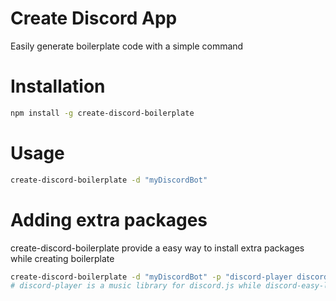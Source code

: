# Create Discord App

Easily generate boilerplate code with a simple command

# Installation

```bash
npm install -g create-discord-boilerplate
```

# Usage

```bash
create-discord-boilerplate -d "myDiscordBot"
```

# Adding extra packages

create-discord-boilerplate provide a easy way to install extra packages while creating boilerplate

```bash
create-discord-boilerplate -d "myDiscordBot" -p "discord-player discord-easy-leveling"
# discord-player is a music library for discord.js while discord-easy-leveling is a ranking package
```